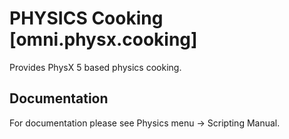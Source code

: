 # PHYSICS Cooking [omni.physx.cooking]
   Provides PhysX 5 based physics cooking.

## Documentation
   For documentation please see Physics menu -> Scripting Manual.

